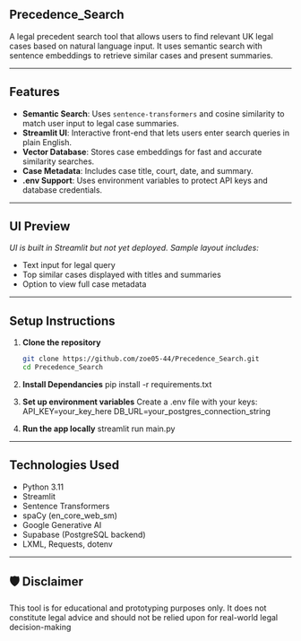 ## Precedence_Search
A legal precedent search tool that allows users to find relevant UK legal cases based on natural language input. It uses semantic search with sentence embeddings to retrieve similar cases and present summaries.

---

## Features

- **Semantic Search**: Uses `sentence-transformers` and cosine similarity to match user input to legal case summaries.
- **Streamlit UI**: Interactive front-end that lets users enter search queries in plain English.
- **Vector Database**: Stores case embeddings for fast and accurate similarity searches.
- **Case Metadata**: Includes case title, court, date, and summary.
- **.env Support**: Uses environment variables to protect API keys and database credentials.

---

## UI Preview

*UI is built in Streamlit but not yet deployed. Sample layout includes:*
- Text input for legal query
- Top similar cases displayed with titles and summaries
- Option to view full case metadata

---

## Setup Instructions

1. **Clone the repository**  
   ```bash
   git clone https://github.com/zoe05-44/Precedence_Search.git
   cd Precedence_Search

2. **Install Dependancies**
    pip install -r requirements.txt

3. **Set up environment variables**
    Create a .env file with your keys:
        API_KEY=your_key_here
        DB_URL=your_postgres_connection_string

4. **Run the app locally**
    streamlit run main.py

---

## Technologies Used
- Python 3.11
- Streamlit
- Sentence Transformers
- spaCy (en_core_web_sm)
- Google Generative AI
- Supabase (PostgreSQL backend)
- LXML, Requests, dotenv

---

## 🛡️ Disclaimer
This tool is for educational and prototyping purposes only. It does not constitute legal advice and should not be relied upon for real-world legal decision-making

